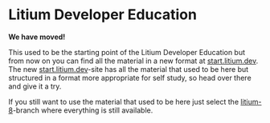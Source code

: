 # Litium Developer Education

**We have moved!**

This used to be the starting point of the Litium Developer Education but from now on you can find all the material in a new format at [start.litium.dev](https://start.litium.dev/). The new [start.litium.dev](https://start.litium.dev/)-site has all the material that used to be here but structured in a format more appropriate for self study, so head over there and give it a try.

If you still want to use the material that used to be here just select the [litium-8](https://github.com/LitiumAB/Education/tree/litium-8/Developer%20Education)-branch where everything is still available.
